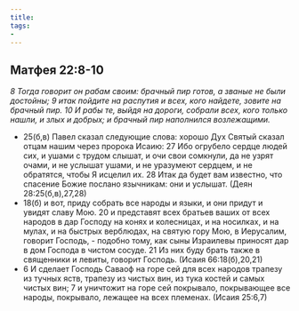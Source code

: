 ```yaml
---
title: 
tags: 
- 
---
```


## Матфея 22:8-10

*8 Тогда говорит он рабам своим: брачный пир готов, а званые не были достойны; 9 итак пойдите на распутия и всех, кого найдете, зовите на брачный пир. 10 И рабы те, выйдя на дороги, собрали всех, кого только нашли, и злых и добрых; и брачный пир наполнился возлежащими.*

- 25(б,в) Павел сказал следующие слова: хорошо Дух Святый сказал отцам нашим через пророка Исаию: 27 Ибо огрубело сердце людей сих, и ушами с трудом слышат, и очи свои сомкнули, да не узрят очами, и не услышат ушами, и не уразумеют сердцем, и не обратятся, чтобы Я исцелил их. 28 Итак да будет вам известно, что спасение Божие послано язычникам: они и услышат. (Деян 28:25(б,в),27,28)
- 18(б) и вот, приду собрать все народы и языки, и они придут и увидят славу Мою. 20 и представят всех братьев ваших от всех народов в дар Господу на конях и колесницах, и на носилках, и на мулах, и на быстрых верблюдах, на святую гору Мою, в Иерусалим, говорит Господь, - подобно тому, как сыны Израилевы приносят дар в дом Господа в чистом сосуде. 21 Из них буду брать также в священники и левиты, говорит Господь. (Исаия 66:18(б),20,21)
- 6 И сделает Господь Саваоф на горе сей для всех народов трапезу из тучных яств, трапезу из чистых вин, из тука костей и самых чистых вин; 7 и уничтожит на горе сей покрывало, покрывающее все народы, покрывало, лежащее на всех племенах. (Исаия 25:6,7)